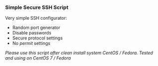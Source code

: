 ### Simple Secure SSH Script

Very simple SSH configurator:

* Random port generator
* Disable passwords
* Secure protocol settings
* No *permit* settings

*Please use this script after clean install system CentOS / Fedora. Tested and using on CentOS 7 / Fedora*